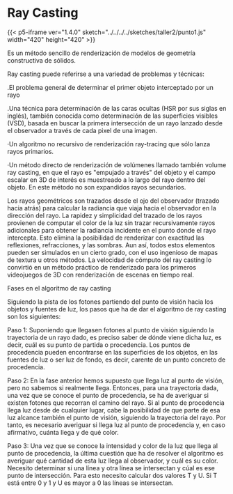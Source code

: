 # Ray Casting

{{< p5-iframe ver="1.4.0" sketch="../../../../sketches/taller2/punto1.js" width="420" height="420" >}}


Es un método sencillo de renderización de modelos de geometría constructiva de sólidos.
 
Ray casting puede referirse a una variedad de problemas y técnicas:
 
.El problema general de determinar el primer objeto interceptado por un rayo

.Una técnica para determinación de las caras ocultas (HSR por sus siglas en inglés), también conocida como determinación de las superficies visibles (VSD), basada en buscar la primera intersección de un rayo lanzado desde el observador a través de cada pixel de una imagen.

·Un algoritmo no recursivo de renderización ray-tracing que sólo lanza rayos primarios.

·Un método directo de renderización de volúmenes llamado también volume ray casting, en que el rayo es "empujado a través" del objeto y el campo escalar en 3D de interés es muestreado a lo largo del rayo dentro del objeto. En este método no son expandidos rayos secundarios.
    
Los rayos geométricos son trazados desde el ojo del observador (trazado hacia atrás) para calcular la radiancia que viaja hacia el observador en la dirección del rayo. La rapidez y simplicidad del trazado de los rayos provienen de computar el color de la luz sin trazar recursivamente rayos adicionales para obtener la radiancia incidente en el punto donde el rayo intercepta. Esto elimina la posibilidad de renderizar con exactitud las reflexiones, refracciones, y las sombras.
Aun así, todos estos elementos pueden ser simulados en un cierto grado, con el uso ingenioso de mapas de textura u otros métodos. La velocidad de cómputo del ray casting lo convirtió en un método práctico de renderizado para los primeros videojuegos de 3D con renderización de escenas en tiempo real.

Fases en el algoritmo de ray casting

Siguiendo la pista de los fotones partiendo del punto de visión hacia los objetos y fuentes de luz, los pasos que ha de dar el algoritmo de ray casting son los siguientes:

Paso 1:
Suponiendo que llegasen fotones al punto de visión siguiendo la trayectoria de un rayo dado, es preciso saber de dónde viene dicha luz, es decir, cuál es su punto de partida o procedencia. Los puntos de procedencia pueden encontrarse en las superficies de los objetos, en las fuentes de luz o ser luz de fondo, es decir, carente de un punto concreto de procedencia.

Paso 2:
En la fase anterior hemos supuesto que llega luz al punto de visión, pero no sabemos si realmente llega. Entonces, para una trayectoria dada, una vez que se conoce el punto de procedencia, se ha de averiguar si existen fotones que recorran el camino del rayo. Si al punto de procedencia llega luz desde de cualquier lugar, cabe la posibilidad de que parte de esa luz alcance también el punto de visión, siguiendo la trayectoria del rayo. Por tanto, es necesario averiguar si llega luz al punto de procedencia y, en caso afirmativo, cuánta llega y de qué color.

Paso 3:
Una vez que se conoce la intensidad y color de la luz que llega al punto de procedencia, la última cuestión que ha de resolver el algoritmo es averiguar qué cantidad de esta luz llega al observador, y cuál es su color.
Necesito determinar si una línea y otra línea se intersectan y cúal es ese punto de intersección. Para esto necesito calcular dos  valores T y U. Si T está entre 0 y 1 y U es mayor a 0 las líneas se intersectan.
